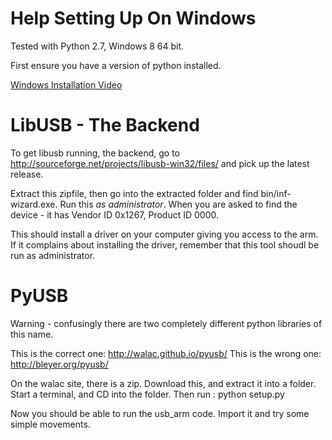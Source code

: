 Help Setting Up On Windows
==========================

Tested with Python 2.7, Windows 8 64 bit.

First ensure you have a version of python installed.

[Windows Installation Video](https://www.youtube.com/watch?v=sNp8Z_MH7iQ)

LibUSB - The Backend
====================
To get libusb running, the backend, go to http://sourceforge.net/projects/libusb-win32/files/ and pick up the latest release.

Extract this zipfile, then go into the extracted folder and find bin/inf-wizard.exe. Run this _as administrator_.
When you are asked to find the device - it has Vendor ID 0x1267, Product ID 0000.

This should install a driver on your computer giving you access to the arm. 
If it complains about installing the driver, remember that this tool shoudl be run as administrator.

PyUSB
=====
Warning - confusingly there are two completely different python libraries of this name. 

This is the correct one: http://walac.github.io/pyusb/
This is the wrong one: http://bleyer.org/pyusb/

On the walac site, there is a zip. Download this, and extract it into a folder.
Start a terminal, and CD into the folder.
Then run :
python setup.py 

Now you should be able to run the usb_arm code. Import it and try some simple movements.


